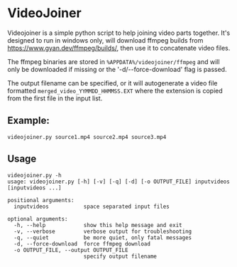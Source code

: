 # VideoJoiner

Videojoiner is a simple python script to help joining video parts together.  It's designed to run in windows only, will download ffmpeg builds from https://www.gyan.dev/ffmpeg/builds/, then use it to concatenate video files.

The ffmpeg binaries are stored in `%APPDATA%/videojoiner/ffmpeg` and will only be downloaded if missing or the '-d/--force-download' flag is passed.

The output filename can be specified, or it will autogenerate a video file formatted `merged_video_YYMMDD_HHMMSS.EXT` where the extension is copied from the first file in the input list.

## Example:

```
videojoiner.py source1.mp4 source2.mp4 source3.mp4
```

## Usage

```
videojoiner.py -h
usage: videojoiner.py [-h] [-v] [-q] [-d] [-o OUTPUT_FILE] inputvideos [inputvideos ...]

positional arguments:
  inputvideos           space separated input files

optional arguments:
  -h, --help            show this help message and exit
  -v, --verbose         verbose output for troubleshooting
  -q, --quiet           be more quiet, only fatal messages
  -d, --force-download  force ffmpeg download
  -o OUTPUT_FILE, --output OUTPUT_FILE
                        specify output filename
```
